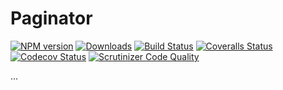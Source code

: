 # Paginator

[![NPM version][npm-image]][npm-url] [![Downloads][downloads-image]][npm-stats] [![Build Status][travis-image]][travis-url] [![Coveralls Status][coveralls-image]][coveralls-url] [![Codecov Status][codecov-image]][codecov-url] [![Scrutinizer Code Quality][scrutinizer-image]][scrutinizer-url]

...

[downloads-image]: https://img.shields.io/npm/dm/@hckrnews/paginator.svg
[npm-url]: https://www.npmjs.com/package/@hckrnews/paginator
[npm-image]: https://img.shields.io/npm/v/@hckrnews/paginator.svg
[npm-stats]: https://npm-stat.com/charts.html?package=@hckrnews/paginator
[travis-url]: https://travis-ci.org/hckrnews/paginator
[travis-image]: https://img.shields.io/travis/hckrnews/paginator/main.svg
[coveralls-url]: https://coveralls.io/r/hckrnews/paginator
[coveralls-image]: https://img.shields.io/coveralls/hckrnews/paginator/main.svg
[codecov-url]: https://codecov.io/gh/hckrnews/paginator
[codecov-image]: https://img.shields.io/codecov/c/github/hckrnews/paginator.svg
[scrutinizer-url]: https://scrutinizer-ci.com/g/hckrnews/paginator/?branch=main
[scrutinizer-image]: https://scrutinizer-ci.com/g/hckrnews/paginator/badges/quality-score.png?b=main
